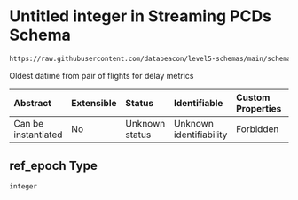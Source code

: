 # Untitled integer in Streaming PCDs Schema

```txt
https://raw.githubusercontent.com/databeacon/level5-schemas/main/schemas/batch/pcds.schema.json#/properties/ref_epoch
```

Oldest datime from pair of flights for delay metrics

| Abstract            | Extensible | Status         | Identifiable            | Custom Properties | Additional Properties | Access Restrictions | Defined In                                                                    |
| :------------------ | :--------- | :------------- | :---------------------- | :---------------- | :-------------------- | :------------------ | :---------------------------------------------------------------------------- |
| Can be instantiated | No         | Unknown status | Unknown identifiability | Forbidden         | Allowed               | none                | [pcds.schema.json\*](../../out/batch/pcds.schema.json "open original schema") |

## ref\_epoch Type

`integer`
